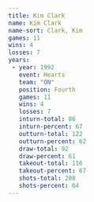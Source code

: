 ```yaml
---
title: Kim Clark
name: Kim Clark
name-sort: Clark, Kim
games: 11
wins: 4
losses: 7
years:
 - year: 1992
   event: Hearts
   team: "ON"
   position: Fourth
   games: 11
   wins: 4
   losses: 7
   inturn-total: 86
   inturn-percent: 67
   outturn-total: 122
   outturn-percent: 62
   draw-total: 92
   draw-percent: 61
   takeout-total: 116
   takeout-percent: 67
   shots-total: 208
   shots-percent: 64
---
```

